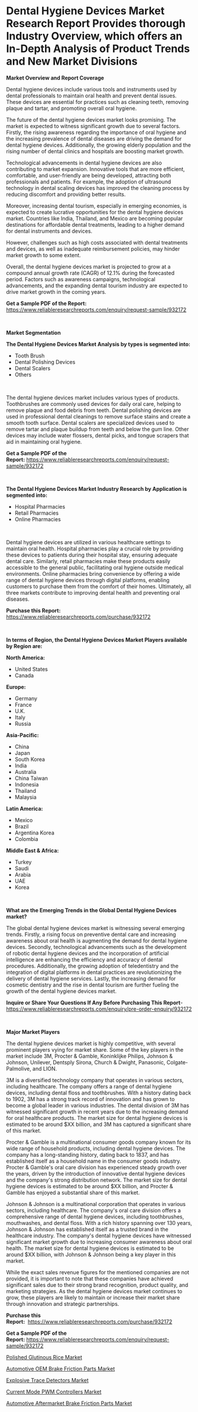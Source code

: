 <p><h1>Dental Hygiene Devices Market Research Report Provides thorough Industry Overview, which offers an In-Depth Analysis of Product Trends and New Market Divisions</h1></p><p><strong>Market Overview and Report Coverage</strong></p>
<p><p>Dental hygiene devices include various tools and instruments used by dental professionals to maintain oral health and prevent dental issues. These devices are essential for practices such as cleaning teeth, removing plaque and tartar, and promoting overall oral hygiene.</p><p>The future of the dental hygiene devices market looks promising. The market is expected to witness significant growth due to several factors. Firstly, the rising awareness regarding the importance of oral hygiene and the increasing prevalence of dental diseases are driving the demand for dental hygiene devices. Additionally, the growing elderly population and the rising number of dental clinics and hospitals are boosting market growth.</p><p>Technological advancements in dental hygiene devices are also contributing to market expansion. Innovative tools that are more efficient, comfortable, and user-friendly are being developed, attracting both professionals and patients. For example, the adoption of ultrasound technology in dental scaling devices has improved the cleaning process by reducing discomfort and providing better results.</p><p>Moreover, increasing dental tourism, especially in emerging economies, is expected to create lucrative opportunities for the dental hygiene devices market. Countries like India, Thailand, and Mexico are becoming popular destinations for affordable dental treatments, leading to a higher demand for dental instruments and devices.</p><p>However, challenges such as high costs associated with dental treatments and devices, as well as inadequate reimbursement policies, may hinder market growth to some extent.</p><p>Overall, the dental hygiene devices market is projected to grow at a compound annual growth rate (CAGR) of 12.1% during the forecasted period. Factors such as awareness campaigns, technological advancements, and the expanding dental tourism industry are expected to drive market growth in the coming years.</p></p>
<p><strong>Get a Sample PDF of the Report:</strong> <a href="https://www.reliableresearchreports.com/enquiry/request-sample/932172">https://www.reliableresearchreports.com/enquiry/request-sample/932172</a></p>
<p>&nbsp;</p>
<p><strong>Market Segmentation</strong></p>
<p><strong>The Dental Hygiene Devices Market Analysis by types is segmented into:</strong></p>
<p><ul><li>Tooth Brush</li><li>Dental Polishing Devices</li><li>Dental Scalers</li><li>Others</li></ul></p>
<p>&nbsp;</p>
<p><p>The dental hygiene devices market includes various types of products. Toothbrushes are commonly used devices for daily oral care, helping to remove plaque and food debris from teeth. Dental polishing devices are used in professional dental cleanings to remove surface stains and create a smooth tooth surface. Dental scalers are specialized devices used to remove tartar and plaque buildup from teeth and below the gum line. Other devices may include water flossers, dental picks, and tongue scrapers that aid in maintaining oral hygiene.</p></p>
<p><strong>Get a Sample PDF of the Report:</strong>&nbsp;<a href="https://www.reliableresearchreports.com/enquiry/request-sample/932172">https://www.reliableresearchreports.com/enquiry/request-sample/932172</a></p>
<p>&nbsp;</p>
<p><strong>The Dental Hygiene Devices Market Industry Research by Application is segmented into:</strong></p>
<p><ul><li>Hospital Pharmacies</li><li>Retail Pharmacies</li><li>Online Pharmacies</li></ul></p>
<p>&nbsp;</p>
<p><p>Dental hygiene devices are utilized in various healthcare settings to maintain oral health. Hospital pharmacies play a crucial role by providing these devices to patients during their hospital stay, ensuring adequate dental care. Similarly, retail pharmacies make these products easily accessible to the general public, facilitating oral hygiene outside medical environments. Online pharmacies bring convenience by offering a wide range of dental hygiene devices through digital platforms, enabling customers to purchase them from the comfort of their homes. Ultimately, all three markets contribute to improving dental health and preventing oral diseases.</p></p>
<p><strong>Purchase this Report:</strong>&nbsp; <a href="https://www.reliableresearchreports.com/purchase/932172">https://www.reliableresearchreports.com/purchase/932172</a></p>
<p>&nbsp;</p>
<p><strong>In terms of Region, the Dental Hygiene Devices Market Players available by Region are:</strong></p>
<p>
    <p> <strong> North America: </strong>
        <ul>
            <li>United States</li>
            <li>Canada</li>
        </ul>
        </p> 
    <p> <strong> Europe: </strong>
        <ul>
            <li>Germany</li>
            <li>France</li>
            <li>U.K.</li>
            <li>Italy</li>
            <li>Russia</li>
        </ul>
        </p> 
    <p> <strong> Asia-Pacific: </strong>
        <ul>
            <li>China</li>
            <li>Japan</li>
            <li>South Korea</li>
            <li>India</li>
            <li>Australia</li>
            <li>China Taiwan</li>
            <li>Indonesia</li>
            <li>Thailand</li>
            <li>Malaysia</li>
        </ul>
        </p> 
    <p> <strong> Latin America: </strong>
        <ul>
            <li>Mexico</li>
            <li>Brazil</li>
            <li>Argentina Korea</li>
            <li>Colombia</li>
        </ul>
        </p> 
    <p> <strong> Middle East & Africa: </strong>
        <ul>
            <li>Turkey</li>
            <li>Saudi</li>
            <li>Arabia</li>
            <li>UAE</li>
            <li>Korea</li>
        </ul>
    </p>
    </p>
<p>&nbsp;</p>
<p><strong>What are the Emerging Trends in the Global Dental Hygiene Devices market?</strong></p>
<p><p>The global dental hygiene devices market is witnessing several emerging trends. Firstly, a rising focus on preventive dental care and increasing awareness about oral health is augmenting the demand for dental hygiene devices. Secondly, technological advancements such as the development of robotic dental hygiene devices and the incorporation of artificial intelligence are enhancing the efficiency and accuracy of dental procedures. Additionally, the growing adoption of teledentistry and the integration of digital platforms in dental practices are revolutionizing the delivery of dental hygiene services. Lastly, the increasing demand for cosmetic dentistry and the rise in dental tourism are further fueling the growth of the dental hygiene devices market.</p></p>
<p><strong>Inquire or Share Your Questions If Any Before Purchasing This Report</strong>- <a href="https://www.reliableresearchreports.com/enquiry/pre-order-enquiry/932172">https://www.reliableresearchreports.com/enquiry/pre-order-enquiry/932172</a></p>
<p>&nbsp;</p>
<p><strong>Major Market Players</strong></p>
<p><p>The dental hygiene devices market is highly competitive, with several prominent players vying for market share. Some of the key players in the market include 3M, Procter & Gamble, Koninklijke Philips, Johnson & Johnson, Unilever, Dentsply Sirona, Church & Dwight, Panasonic, Colgate-Palmolive, and LION.</p><p>3M is a diversified technology company that operates in various sectors, including healthcare. The company offers a range of dental hygiene devices, including dental floss and toothbrushes. With a history dating back to 1902, 3M has a strong track record of innovation and has grown to become a global leader in various industries. The dental division of 3M has witnessed significant growth in recent years due to the increasing demand for oral healthcare products. The market size for dental hygiene devices is estimated to be around $XX billion, and 3M has captured a significant share of this market.</p><p>Procter & Gamble is a multinational consumer goods company known for its wide range of household products, including dental hygiene devices. The company has a long-standing history, dating back to 1837, and has established itself as a household name in the consumer goods industry. Procter & Gamble's oral care division has experienced steady growth over the years, driven by the introduction of innovative dental hygiene devices and the company's strong distribution network. The market size for dental hygiene devices is estimated to be around $XX billion, and Procter & Gamble has enjoyed a substantial share of this market.</p><p>Johnson & Johnson is a multinational corporation that operates in various sectors, including healthcare. The company's oral care division offers a comprehensive range of dental hygiene devices, including toothbrushes, mouthwashes, and dental floss. With a rich history spanning over 130 years, Johnson & Johnson has established itself as a trusted brand in the healthcare industry. The company's dental hygiene devices have witnessed significant market growth due to increasing consumer awareness about oral health. The market size for dental hygiene devices is estimated to be around $XX billion, with Johnson & Johnson being a key player in this market.</p><p>While the exact sales revenue figures for the mentioned companies are not provided, it is important to note that these companies have achieved significant sales due to their strong brand recognition, product quality, and marketing strategies. As the dental hygiene devices market continues to grow, these players are likely to maintain or increase their market share through innovation and strategic partnerships.</p></p>
<p><strong>Purchase this Report:</strong>&nbsp;&nbsp;<a href="https://www.reliableresearchreports.com/purchase/932172">https://www.reliableresearchreports.com/purchase/932172</a></p>
<p></p>
<p><strong>Get a Sample PDF of the Report:</strong>&nbsp;<a href="https://www.reliableresearchreports.com/enquiry/request-sample/932172">https://www.reliableresearchreports.com/enquiry/request-sample/932172</a></p>
<p><p><a href="https://www.linkedin.com/pulse/decoding-polished-glutinous-rice-market-deep-dive-latest-tzevc/">Polished Glutinous Rice Market</a></p><p><a href="https://issuu.com/reportprime-2/docs/automotive-oem-brake-friction-parts-market-size-20?fr=xKAE9_zU1NQ">Automotive OEM Brake Friction Parts Market</a></p><p><a href="https://medium.com/@jeffrystehr/explosive-trace-detectors-market-size-growth-forecast-2023-2030-ba307b5fb0eb">Explosive Trace Detectors Market</a></p><p><a href="https://www.reportprime.com/current-mode-pwm-controllers-r1079">Current Mode PWM Controllers Market</a></p><p><a href="https://issuu.com/reportprime-2/docs/automotive-aftermarket-brake-friction-parts-market?fr=xKAE9_zU1NQ">Automotive Aftermarket Brake Friction Parts Market</a></p></p>